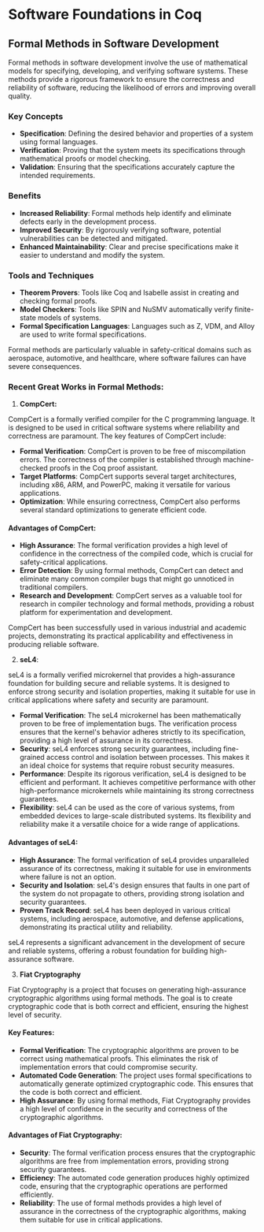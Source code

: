# Software Foundations in Coq

## Formal Methods in Software Development

Formal methods in software development involve the use of mathematical models for specifying, developing, and verifying software systems. These methods provide a rigorous framework to ensure the correctness and reliability of software, reducing the likelihood of errors and improving overall quality.

### Key Concepts

- **Specification**: Defining the desired behavior and properties of a system using formal languages.
- **Verification**: Proving that the system meets its specifications through mathematical proofs or model checking.
- **Validation**: Ensuring that the specifications accurately capture the intended requirements.

### Benefits

- **Increased Reliability**: Formal methods help identify and eliminate defects early in the development process.
- **Improved Security**: By rigorously verifying software, potential vulnerabilities can be detected and mitigated.
- **Enhanced Maintainability**: Clear and precise specifications make it easier to understand and modify the system.

### Tools and Techniques

- **Theorem Provers**: Tools like Coq and Isabelle assist in creating and checking formal proofs.
- **Model Checkers**: Tools like SPIN and NuSMV automatically verify finite-state models of systems.
- **Formal Specification Languages**: Languages such as Z, VDM, and Alloy are used to write formal specifications.

Formal methods are particularly valuable in safety-critical domains such as aerospace, automotive, and healthcare, where software failures can have severe consequences.

### Recent Great Works in Formal Methods:

1. **CompCert:**

CompCert is a formally verified compiler for the C programming language. It is designed to be used in critical software systems where reliability and correctness are paramount. The key features of CompCert include:

- **Formal Verification**: CompCert is proven to be free of miscompilation errors. The correctness of the compiler is established through machine-checked proofs in the Coq proof assistant.
- **Target Platforms**: CompCert supports several target architectures, including x86, ARM, and PowerPC, making it versatile for various applications.
- **Optimization**: While ensuring correctness, CompCert also performs several standard optimizations to generate efficient code.

#### Advantages of CompCert:

- **High Assurance**: The formal verification provides a high level of confidence in the correctness of the compiled code, which is crucial for safety-critical applications.
- **Error Detection**: By using formal methods, CompCert can detect and eliminate many common compiler bugs that might go unnoticed in traditional compilers.
- **Research and Development**: CompCert serves as a valuable tool for research in compiler technology and formal methods, providing a robust platform for experimentation and development.

CompCert has been successfully used in various industrial and academic projects, demonstrating its practical applicability and effectiveness in producing reliable software.

2. **seL4**:

seL4 is a formally verified microkernel that provides a high-assurance foundation for building secure and reliable systems. It is designed to enforce strong security and isolation properties, making it suitable for use in critical applications where safety and security are paramount.

- **Formal Verification**: The seL4 microkernel has been mathematically proven to be free of implementation bugs. The verification process ensures that the kernel's behavior adheres strictly to its specification, providing a high level of assurance in its correctness.
- **Security**: seL4 enforces strong security guarantees, including fine-grained access control and isolation between processes. This makes it an ideal choice for systems that require robust security measures.
- **Performance**: Despite its rigorous verification, seL4 is designed to be efficient and performant. It achieves competitive performance with other high-performance microkernels while maintaining its strong correctness guarantees.
- **Flexibility**: seL4 can be used as the core of various systems, from embedded devices to large-scale distributed systems. Its flexibility and reliability make it a versatile choice for a wide range of applications.

#### Advantages of seL4:

- **High Assurance**: The formal verification of seL4 provides unparalleled assurance of its correctness, making it suitable for use in environments where failure is not an option.
- **Security and Isolation**: seL4's design ensures that faults in one part of the system do not propagate to others, providing strong isolation and security guarantees.
- **Proven Track Record**: seL4 has been deployed in various critical systems, including aerospace, automotive, and defense applications, demonstrating its practical utility and reliability.

seL4 represents a significant advancement in the development of secure and reliable systems, offering a robust foundation for building high-assurance software.

3. **Fiat Cryptography**

Fiat Cryptography is a project that focuses on generating high-assurance cryptographic algorithms using formal methods. The goal is to create cryptographic code that is both correct and efficient, ensuring the highest level of security.

#### Key Features:

- **Formal Verification**: The cryptographic algorithms are proven to be correct using mathematical proofs. This eliminates the risk of implementation errors that could compromise security.
- **Automated Code Generation**: The project uses formal specifications to automatically generate optimized cryptographic code. This ensures that the code is both correct and efficient.
- **High Assurance**: By using formal methods, Fiat Cryptography provides a high level of confidence in the security and correctness of the cryptographic algorithms.

#### Advantages of Fiat Cryptography:

- **Security**: The formal verification process ensures that the cryptographic algorithms are free from implementation errors, providing strong security guarantees.
- **Efficiency**: The automated code generation produces highly optimized code, ensuring that the cryptographic operations are performed efficiently.
- **Reliability**: The use of formal methods provides a high level of assurance in the correctness of the cryptographic algorithms, making them suitable for use in critical applications.
